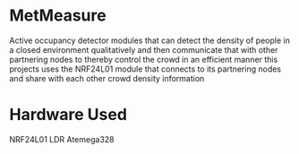 # MetMeasure
Active occupancy detector modules that can detect the density of people in a closed environment qualitatively and then communicate that with other partnering nodes to thereby control the crowd in an efficient manner
this projects uses the NRF24L01 module that connects to its partnering nodes and share with each other crowd density information

# Hardware Used
NRF24L01
LDR
Atemega328
